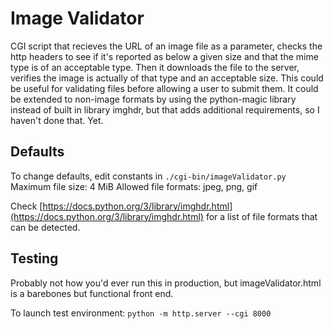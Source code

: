 # Image Validator
CGI script that recieves the URL of an image file as a parameter, checks the http headers to see if it's reported as below a given size and that the mime type is of an acceptable type. Then it downloads the file to the server, verifies the image is actually of that type and an acceptable size. This could be useful for validating files before allowing a user to submit them. It could be extended to non-image formats by using the python-magic library instead of built in library imghdr, but that adds additional requirements, so I haven't done that. Yet.

## Defaults
To change defaults, edit constants in `./cgi-bin/imageValidator.py`
Maximum file size: 4 MiB
Allowed file formats: jpeg, png, gif

Check [https://docs.python.org/3/library/imghdr.html](https://docs.python.org/3/library/imghdr.html) for a list of file formats that can be detected.

## Testing
Probably not how you'd ever run this in production, but imageValidator.html is a barebones but functional front end.

To launch test environment:
`python -m http.server --cgi 8000`

